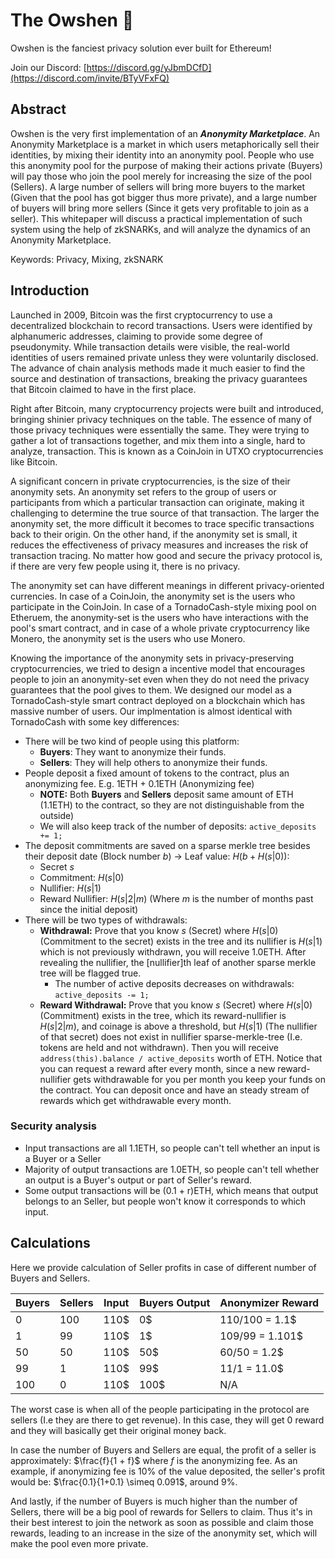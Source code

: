 # The Owshen 🌊

Owshen is the fanciest privacy solution ever built for Ethereum!

Join our Discord: [https://discord.gg/yJbmDCfD](https://discord.com/invite/BTyVFxFQ)

## Abstract

Owshen is the very first implementation of an ***Anonymity Marketplace***. An Anonymity Marketplace is a market in which users metaphorically sell their identities, by mixing their identity into an anonymity pool. People who use this anonymity pool for the purpose of making their actions private (Buyers) will pay those who join the pool merely for increasing the size of the pool (Sellers). A large number of sellers will bring more buyers to the market (Given that the pool has got bigger thus more private), and a large number of buyers will bring more sellers (Since it gets very profitable to join as a seller). This whitepaper will discuss a practical implementation of such system using the help of zkSNARKs, and will analyze the dynamics of an Anonymity Marketplace.

Keywords: Privacy, Mixing, zkSNARK

## Introduction

Launched in 2009, Bitcoin was the first cryptocurrency to use a decentralized blockchain to record transactions. Users were identified by alphanumeric addresses, claiming to provide some degree of pseudonymity. While transaction details were visible, the real-world identities of users remained private unless they were voluntarily disclosed. The advance of chain analysis methods made it much easier to find the source and destination of transactions, breaking the privacy guarantees that Bitcoin claimed to have in the first place.

Right after Bitcoin, many cryptocurrency projects were built and introduced, bringing shinier privacy techniques on the table. The essence of many of those privacy techniques were essentially the same. They were trying to gather a lot of transactions together, and mix them into a single, hard to analyze, transaction. This is known as a CoinJoin in UTXO cryptocurrencies like Bitcoin.

A significant concern in private cryptocurrencies, is the size of their anonymity sets. An anonymity set refers to the group of users or participants from which a particular transaction can originate, making it challenging to determine the true source of that transaction. The larger the anonymity set, the more difficult it becomes to trace specific transactions back to their origin. On the other hand, if the anonymity set is small, it reduces the effectiveness of privacy measures and increases the risk of transaction tracing. No matter how good and secure the privacy protocol is, if there are very few people using it, there is no privacy. 

The anonymity set can have different meanings in different privacy-oriented currencies. In case of a CoinJoin, the anonymity set is the users who participate in the CoinJoin. In case of a TornadoCash-style mixing pool on Etheruem, the anonymity-set is the users who have interactions with the pool's smart contract, and in case of a whole private cryptocurrency like Monero, the anonymity set is the users who use Monero.

Knowing the importance of the anonymity sets in privacy-preserving cryptocurrencies, we tried to design a incentive model that encourages people to join an anonymity-set even when they do not need the privacy guarantees that the pool gives to them. We designed our model as a TornadoCash-style smart contract deployed on a blockchain which has massive number of users. Our implmentation is almost identical with TornadoCash with some key differences:

- There will be two kind of people using this platform:
    - **Buyers**: They want to anonymize their funds.
    - **Sellers**: They will help others to anonymize their funds.
- People deposit a fixed amount of tokens to the contract, plus an anonymizing fee. E.g. 1ETH + 0.1ETH (Anonymizing fee)
    - **NOTE:** Both **Buyers** and **Sellers** deposit same amount of ETH (1.1ETH) to the contract, so they are not distinguishable from the outside)
    - We will also keep track of the number of deposits: `active_deposits += 1;`
- The deposit commitments are saved on a sparse merkle tree besides their deposit date (Block number $b$) -> Leaf value: $H(b + H(s | 0))$:
    - Secret $s$
    - Commitment: $H(s | 0)$
    - Nullifier: $H(s | 1)$
    - Reward Nullifier: $H(s | 2 | m)$ (Where $m$ is the number of months past since the initial deposit)
- There will be two types of withdrawals:
    - **Withdrawal:** Prove that you know $s$ (Secret) where $H(s | 0)$ (Commitment to the secret) exists in the tree and its nullifier is $H(s | 1)$ which is not previously withdrawn, you will receive 1.0ETH. After revealing the nullifier, the [nullifier]th leaf of another sparse merkle tree will be flagged true.
        - The number of active deposits decreases on withdrawals: `active_deposits -= 1;`
    - **Reward Withdrawal:** Prove that you know $s$ (Secret) where $H(s | 0)$ (Commitment) exists in the tree, which its reward-nullifier is $H(s | 2 | m)$, and coinage is above a threshold, but $H(s | 1)$ (The nullifier of that secret) does not exist in nullifier sparse-merkle-tree (I.e. tokens are held and not withdrawn). Then you will receive `address(this).balance / active_deposits` worth of ETH. Notice that you can request a reward after every month, since a new reward-nullifier gets withdrawable for you per month you keep your funds on the contract. You can deposit once and have an steady stream of rewards which get withdrawable every month.

### Security analysis

 - Input transactions are all 1.1ETH, so people can't tell whether an input is a Buyer or a Seller
 - Majority of output transactions are 1.0ETH, so people can't tell whether an output is a Buyer's output or part of Seller's reward.
 - Some output transactions will be (0.1 + r)ETH, which means that output belongs to an Seller, but people won't know it corresponds to which input.

## Calculations

Here we provide calculation of Seller profits in case of different number of Buyers and Sellers. 

| Buyers |   Sellers   |  Input  | Buyers Output | Anonymizer Reward |
|--------|-------------|---------|---------------|-------------------|
|    0   |     100     |   110$  |      0$       |  110/100 = 1.1$   |
|    1   |      99     |   110$  |      1$       |   109/99 = 1.101$ |
|   50   |      50     |   110$  |     50$       |    60/50 = 1.2$   |
|   99   |       1     |   110$  |     99$       |     11/1 = 11.0$  |
|  100   |       0     |   110$  |    100$       |         N/A       |

The worst case is when all of the people participating in the protocol are sellers (I.e they are there to get revenue). In this case, they will get 0 reward and they will basically get their original money back.

In case the number of Buyers and Sellers are equal, the profit of a seller is approximately: $\frac{f}{1 + f}$ where $f$ is the anonymizing fee. As an example, if anonymizing fee is 10% of the value deposited, the seller's profit would be: $\frac{0.1}{1+0.1} \simeq  0.091$, around 9%.

And lastly, if the number of Buyers is much higher than the number of Sellers, there will be a big pool of rewards for Sellers to claim. Thus it's in their best interest to join the network as soon as possible and claim those rewards, leading to an increase in the size of the anonymity set, which will make the pool even more private.
